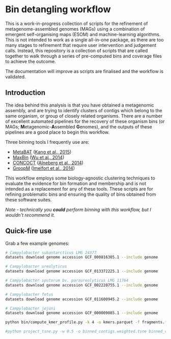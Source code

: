 # Bin detangling workflow

This is a work-in-progress collection of scripts for the refinement of metagenome-assembled genomes (MAGs) using a combination of emergent self-organising maps (ESOM) and machine-learning algorithms. This is not intended to work as a single all-in-one package, as there are too many stages to refinement that require user intervention and judgement calls. Instead, this repository is a collection of scripts that are called together to walk through a series of pre-computed bins and coverage files to achieve the outcome.

The documentation will improve as scripts are finalised and the workflow is validated.

## Introduction

The idea behind this analysis is that you have obtained a metagenomic assembly, and are trying to identify clusters of contigs which belong to the same organism, or group of closely related organisms. There are a number of excellent automated pipelines for the recovery of these organism bins (or MAGs; **M**etagenomic-**A**ssembled **G**enomes), and the outputs of these pipelines are a good place to begin this workflow.

Three binning tools I frequently use are:

* [MetaBAT](https://bitbucket.org/berkeleylab/metabat) ([Kang et al., 2015](https://peerj.com/articles/1165/))
* [MaxBin](https://sourceforge.net/projects/maxbin/) ([Wu et al., 2014](https://microbiomejournal.biomedcentral.com/articles/10.1186/2049-2618-2-26))
* [CONCOCT](https://github.com/BinPro/CONCOCT) ([Alneberg et al., 2014](https://www.ncbi.nlm.nih.gov/pubmed/25218180))
* [GroopM](https://github.com/Ecogenomics/GroopM) ([Imelfort et al., 2014](https://www.ncbi.nlm.nih.gov/pmc/articles/PMC4183954/))

This workflow employs some biology-agnostic clustering techniques to evaluate the evidence for bin formation and membership and is not intended as a replacement for any of these tools. These scripts are for refining problematic bins and ensuring the quality of bins obtained from these software suites.

*Note - technically you **could** perform binning with this workflow, but I wouldn't recommend it.*

## Quick-fire use

Grab a few example genomes:

```bash
# Campylobacter subantarcticus LMG 24377
datasets download genome accession GCF_000816305.1 --include genome

# Campylobacter ureolyticus
datasets download genome accession GCF_013372225.1 --include genome

# Campylobacter sputorum bv. paraureolyticus LMG 11764
datasets download genome accession GCF_002220755.1 --include genome

# Campylobacter fetus
datasets download genome accession GCF_011600945.2 --include genome

# Campylobacter jejuni
datasets download genome accession GCF_000009085.1 --include genome
```

```bash
python bin/compute_kmer_profile.py -k 4 -o kmers.parquet -f fragments.fna -t 4 data/*.fna

#python project_tsne.py -w 0.5 -o binned_contigs.weighted.tsne binned_contigs.tsv



```
